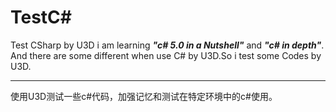 # TestC#
Test CSharp by U3D
i am learning **_"c# 5.0 in a Nutshell"_** and **_"c# in depth"_**. And there are some different when use C# by U3D.So i test some Codes by U3D.

----------

使用U3D测试一些c#代码，加强记忆和测试在特定环境中的c#使用。
